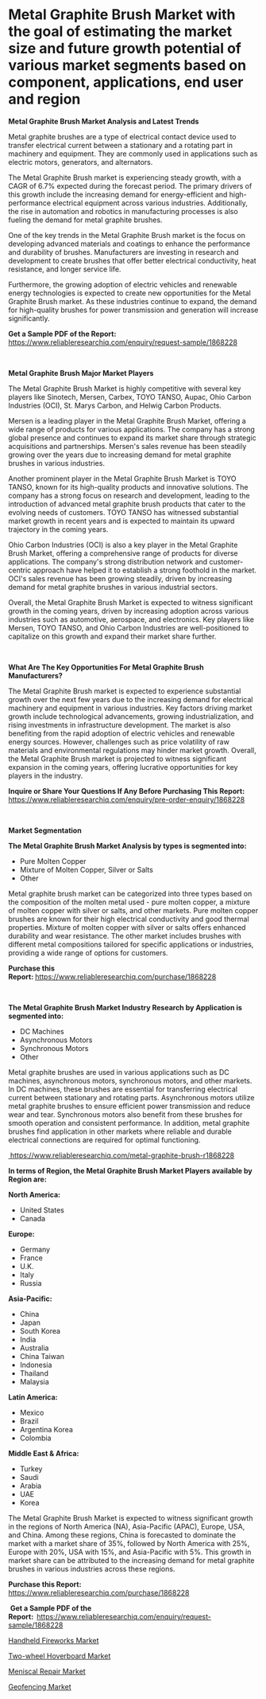 <p><h1>Metal Graphite Brush Market with the goal of estimating the market size and future growth potential of various market segments based on component, applications, end user and region</h1></p><p><strong>Metal Graphite Brush Market Analysis and Latest Trends</strong></p>
<p><p>Metal graphite brushes are a type of electrical contact device used to transfer electrical current between a stationary and a rotating part in machinery and equipment. They are commonly used in applications such as electric motors, generators, and alternators.</p><p>The Metal Graphite Brush market is experiencing steady growth, with a CAGR of 6.7% expected during the forecast period. The primary drivers of this growth include the increasing demand for energy-efficient and high-performance electrical equipment across various industries. Additionally, the rise in automation and robotics in manufacturing processes is also fueling the demand for metal graphite brushes.</p><p>One of the key trends in the Metal Graphite Brush market is the focus on developing advanced materials and coatings to enhance the performance and durability of brushes. Manufacturers are investing in research and development to create brushes that offer better electrical conductivity, heat resistance, and longer service life.</p><p>Furthermore, the growing adoption of electric vehicles and renewable energy technologies is expected to create new opportunities for the Metal Graphite Brush market. As these industries continue to expand, the demand for high-quality brushes for power transmission and generation will increase significantly.</p></p>
<p><strong>Get a Sample PDF of the Report:&nbsp;</strong> <a href="https://www.reliableresearchiq.com/enquiry/request-sample/1868228">https://www.reliableresearchiq.com/enquiry/request-sample/1868228</a></p>
<p>&nbsp;</p>
<p><strong>Metal Graphite Brush Major Market Players</strong></p>
<p><p>The Metal Graphite Brush Market is highly competitive with several key players like Sinotech, Mersen, Carbex, TOYO TANSO, Aupac, Ohio Carbon Industries (OCI), St. Marys Carbon, and Helwig Carbon Products. </p><p>Mersen is a leading player in the Metal Graphite Brush Market, offering a wide range of products for various applications. The company has a strong global presence and continues to expand its market share through strategic acquisitions and partnerships. Mersen's sales revenue has been steadily growing over the years due to increasing demand for metal graphite brushes in various industries.</p><p>Another prominent player in the Metal Graphite Brush Market is TOYO TANSO, known for its high-quality products and innovative solutions. The company has a strong focus on research and development, leading to the introduction of advanced metal graphite brush products that cater to the evolving needs of customers. TOYO TANSO has witnessed substantial market growth in recent years and is expected to maintain its upward trajectory in the coming years.</p><p>Ohio Carbon Industries (OCI) is also a key player in the Metal Graphite Brush Market, offering a comprehensive range of products for diverse applications. The company's strong distribution network and customer-centric approach have helped it to establish a strong foothold in the market. OCI's sales revenue has been growing steadily, driven by increasing demand for metal graphite brushes in various industrial sectors.</p><p>Overall, the Metal Graphite Brush Market is expected to witness significant growth in the coming years, driven by increasing adoption across various industries such as automotive, aerospace, and electronics. Key players like Mersen, TOYO TANSO, and Ohio Carbon Industries are well-positioned to capitalize on this growth and expand their market share further.</p></p>
<p>&nbsp;</p>
<p><strong>What Are The Key Opportunities For Metal Graphite Brush Manufacturers?</strong></p>
<p><p>The Metal Graphite Brush market is expected to experience substantial growth over the next few years due to the increasing demand for electrical machinery and equipment in various industries. Key factors driving market growth include technological advancements, growing industrialization, and rising investments in infrastructure development. The market is also benefiting from the rapid adoption of electric vehicles and renewable energy sources. However, challenges such as price volatility of raw materials and environmental regulations may hinder market growth. Overall, the Metal Graphite Brush market is projected to witness significant expansion in the coming years, offering lucrative opportunities for key players in the industry.</p></p>
<p><strong>Inquire or Share Your Questions If Any Before Purchasing This Report:</strong> <a href="https://www.reliableresearchiq.com/enquiry/pre-order-enquiry/1868228">https://www.reliableresearchiq.com/enquiry/pre-order-enquiry/1868228</a></p>
<p>&nbsp;</p>
<p><strong>Market Segmentation</strong></p>
<p><strong>The Metal Graphite Brush Market Analysis by types is segmented into:</strong></p>
<p><ul><li>Pure Molten Copper</li><li>Mixture of Molten Copper, Silver or Salts</li><li>Other</li></ul></p>
<p><p>Metal graphite brush market can be categorized into three types based on the composition of the molten metal used - pure molten copper, a mixture of molten copper with silver or salts, and other markets. Pure molten copper brushes are known for their high electrical conductivity and good thermal properties. Mixture of molten copper with silver or salts offers enhanced durability and wear resistance. The other market includes brushes with different metal compositions tailored for specific applications or industries, providing a wide range of options for customers.</p></p>
<p><strong>Purchase this Report:&nbsp;</strong><a href="https://www.reliableresearchiq.com/purchase/1868228">https://www.reliableresearchiq.com/purchase/1868228</a></p>
<p>&nbsp;</p>
<p><strong>The Metal Graphite Brush Market Industry Research by Application is segmented into:</strong></p>
<p><ul><li>DC Machines</li><li>Asynchronous Motors</li><li>Synchronous Motors</li><li>Other</li></ul></p>
<p><p>Metal graphite brushes are used in various applications such as DC machines, asynchronous motors, synchronous motors, and other markets. In DC machines, these brushes are essential for transferring electrical current between stationary and rotating parts. Asynchronous motors utilize metal graphite brushes to ensure efficient power transmission and reduce wear and tear. Synchronous motors also benefit from these brushes for smooth operation and consistent performance. In addition, metal graphite brushes find application in other markets where reliable and durable electrical connections are required for optimal functioning.</p></p>
<p><a href="https://www.reliableresearchiq.com/metal-graphite-brush-r1868228">&nbsp;https://www.reliableresearchiq.com/metal-graphite-brush-r1868228</a></p>
<p><strong>In terms of Region, the Metal Graphite Brush Market Players available by Region are:</strong></p>
<p>
    <p> <strong> North America: </strong>
        <ul>
            <li>United States</li>
            <li>Canada</li>
        </ul>
        </p> 
    <p> <strong> Europe: </strong>
        <ul>
            <li>Germany</li>
            <li>France</li>
            <li>U.K.</li>
            <li>Italy</li>
            <li>Russia</li>
        </ul>
        </p> 
    <p> <strong> Asia-Pacific: </strong>
        <ul>
            <li>China</li>
            <li>Japan</li>
            <li>South Korea</li>
            <li>India</li>
            <li>Australia</li>
            <li>China Taiwan</li>
            <li>Indonesia</li>
            <li>Thailand</li>
            <li>Malaysia</li>
        </ul>
        </p> 
    <p> <strong> Latin America: </strong>
        <ul>
            <li>Mexico</li>
            <li>Brazil</li>
            <li>Argentina Korea</li>
            <li>Colombia</li>
        </ul>
        </p> 
    <p> <strong> Middle East & Africa: </strong>
        <ul>
            <li>Turkey</li>
            <li>Saudi</li>
            <li>Arabia</li>
            <li>UAE</li>
            <li>Korea</li>
        </ul>
    </p>
    </p>
<p><p>The Metal Graphite Brush Market is expected to witness significant growth in the regions of North America (NA), Asia-Pacific (APAC), Europe, USA, and China. Among these regions, China is forecasted to dominate the market with a market share of 35%, followed by North America with 25%, Europe with 20%, USA with 15%, and Asia-Pacific with 5%. This growth in market share can be attributed to the increasing demand for metal graphite brushes in various industries across these regions.</p></p>
<p><strong>Purchase this Report: </strong><a href="https://www.reliableresearchiq.com/purchase/1868228">https://www.reliableresearchiq.com/purchase/1868228</a></p>
<p>&nbsp;<strong>Get a Sample PDF of the Report:&nbsp;&nbsp;</strong><a href="https://www.reliableresearchiq.com/enquiry/request-sample/1868228">https://www.reliableresearchiq.com/enquiry/request-sample/1868228</a></p>
<p><strong></strong></p>
<p><p><a href="https://github.com/gracielawharris42024/Market-Research-Report-List-1/blob/main/handheld-fireworks-market.md">Handheld Fireworks Market</a></p><p><a href="https://github.com/christianlarkinus/Market-Research-Report-List-1/blob/main/two-wheel-hoverboard-market.md">Two-wheel Hoverboard Market</a></p><p><a href="https://www.linkedin.com/pulse/exploring-meniscal-repair-market-dynamics-global-trends-future-jiujf">Meniscal Repair Market</a></p><p><a href="https://www.linkedin.com/pulse/geofencing-market-share-new-trends-analysis-its-type-application-muqgf">Geofencing Market</a></p></p>